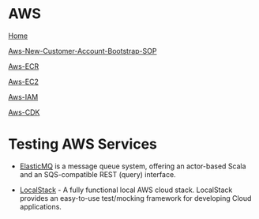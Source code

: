 # AWS

[Home](../../../docs/Home)

[Aws-New-Customer-Account-Bootstrap-SOP](../../../docs/Aws/Aws-New-Customer-Account-Bootstrap-SOP)

[Aws-ECR](../../../docs/Aws/Aws-ECR)

[Aws-EC2](../../../docs/Aws/Aws-EC2)

[Aws-IAM](../../../docs/Aws/Aws-IAM)

[Aws-CDK](../../../docs/Aws/Aws-CDK)

# Testing AWS Services

- [ElasticMQ](https://github.com/softwaremill/elasticmq) is a message queue system, offering an actor-based Scala and an SQS-compatible REST (query) interface.

- [LocalStack](https://github.com/localstack/localstack) - A fully functional local AWS cloud stack. LocalStack provides an easy-to-use test/mocking framework for developing Cloud applications.
